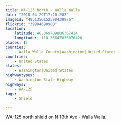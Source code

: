 ```yaml
---
title: WA-125 North - Walla Walla
date: "2018-04-29T17:20:28Z"
imageid: "4851356152598439976"
flickrid: "39984690980"
location:
    latitude: 46.069789806367424
    longitude: -118.35647833070426
places: []
counties:
    - Walla Walla County|Washington|United States
countries:
    - United States
states:
    - Washington|United States
highwaytypes:
    - Washington State Highway
highways:
    - WA-125
tags:
    - Shield

---
```

WA-125 north shield on N 13th Ave - Walla Walla.
